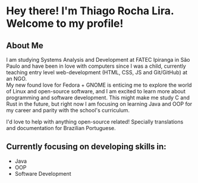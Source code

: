 # Hey there! I'm Thiago Rocha Lira. Welcome to my profile!

## About Me
I am studying Systems Analysis and Development at FATEC Ipiranga in São Paulo and have been in love with computers since I was a child, currently teaching entry level web-development (HTML, CSS, JS and Git/GitHub) at an NGO. <br>
My new found love for Fedora + GNOME is enticing me to explore the world of Linux and open-source software, and I am excited to learn more about programming and software development. This might make me study C and Rust in the future, but right now I am focusing on learning Java and OOP for my career and parity with the school's curriculum.

I'd love to help with anything open-source related! Specially translations and documentation for Brazilian Portuguese.

## Currently focusing on developing skills in:
- Java
- OOP
- Software Development
